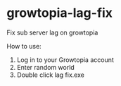 # growtopia-lag-fix
Fix sub server lag on growtopia

How to use:

1. Log in to your Growtopia account
2. Enter random world
3. Double click lag fix.exe

